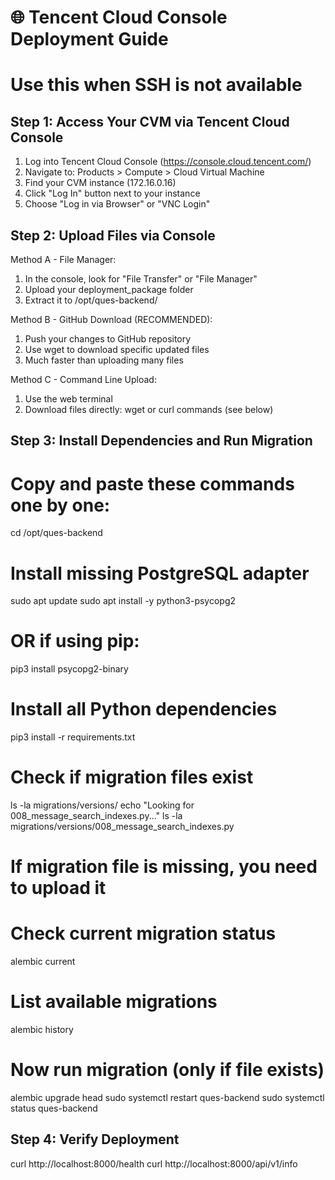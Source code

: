 # 🌐 Tencent Cloud Console Deployment Guide
# Use this when SSH is not available

## Step 1: Access Your CVM via Tencent Cloud Console
1. Log into Tencent Cloud Console (https://console.cloud.tencent.com/)
2. Navigate to: Products > Compute > Cloud Virtual Machine
3. Find your CVM instance (172.16.0.16)
4. Click "Log In" button next to your instance
5. Choose "Log in via Browser" or "VNC Login"

## Step 2: Upload Files via Console
Method A - File Manager:
1. In the console, look for "File Transfer" or "File Manager"
2. Upload your deployment_package folder
3. Extract it to /opt/ques-backend/

Method B - GitHub Download (RECOMMENDED):
1. Push your changes to GitHub repository
2. Use wget to download specific updated files
3. Much faster than uploading many files

Method C - Command Line Upload:
1. Use the web terminal
2. Download files directly: wget or curl commands (see below)

## Step 3: Install Dependencies and Run Migration
# Copy and paste these commands one by one:

cd /opt/ques-backend

# Install missing PostgreSQL adapter
sudo apt update
sudo apt install -y python3-psycopg2
# OR if using pip:
pip3 install psycopg2-binary

# Install all Python dependencies
pip3 install -r requirements.txt

# Check if migration files exist
ls -la migrations/versions/
echo "Looking for 008_message_search_indexes.py..."
ls -la migrations/versions/008_message_search_indexes.py

# If migration file is missing, you need to upload it
# Check current migration status
alembic current

# List available migrations
alembic history

# Now run migration (only if file exists)
alembic upgrade head
sudo systemctl restart ques-backend
sudo systemctl status ques-backend

## Step 4: Verify Deployment
curl http://localhost:8000/health
curl http://localhost:8000/api/v1/info
